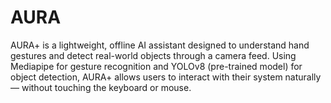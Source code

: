 # AURA
AURA+ is a lightweight, offline AI assistant designed to understand hand gestures and detect real-world objects through a camera feed. Using Mediapipe for gesture recognition and YOLOv8 (pre-trained model) for object detection, AURA+ allows users to interact with their system naturally — without touching the keyboard or mouse.
